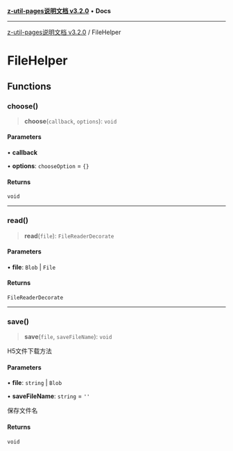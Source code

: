 [**z-util-pages说明文档 v3.2.0**](../README.md) • **Docs**

***

[z-util-pages说明文档 v3.2.0](../globals.md) / FileHelper

# FileHelper

## Functions

### choose()

> **choose**(`callback`, `options`): `void`

#### Parameters

• **callback**

• **options**: `chooseOption` = `{}`

#### Returns

`void`

***

### read()

> **read**(`file`): `FileReaderDecorate`

#### Parameters

• **file**: `Blob` \| `File`

#### Returns

`FileReaderDecorate`

***

### save()

> **save**(`file`, `saveFileName`): `void`

H5文件下载方法

#### Parameters

• **file**: `string` \| `Blob`

• **saveFileName**: `string` = `''`

保存文件名

#### Returns

`void`
